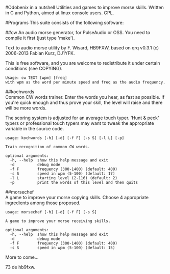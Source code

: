 #Odobenix in a nutshell
Utilities and games to improve morse skills. Written in C and Python, aimed at linux console users. GPL.

#Programs
This suite consists of the following software:

##cw
An audio morse generator, for PulseAudio or OSS. You need to compile it first (just type 'make').  

Text to audio morse utility by F. Wisard, HB9FXW, based on
qrq v0.3.1  (c) 2006-2013 Fabian Kurz, DJ1YFK.

This is free software, and you are welcome to redistribute it
under certain conditions (see COPYING).

    Usage: cw TEXT [wpm] [freq]
    with wpm as the word per minute speed and freq as the audio frequency.

##kochwords  
Common CW words trainer. Enter the words you hear, as fast as possible. If you're quick enough and thus prove your skill, the level will raise and there will be more words.

The scoring system is adjusted for an average touch typer. 'Hunt & peck' typers or professional touch typers may want to tweak the appropriate variable in the source code.


    usage: kochwords [-h] [-d] [-f F] [-s S] [-l L] [-p]

    Train recognition of common CW words.

    optional arguments:
      -h, --help  show this help message and exit
      -d          debug mode
      -f F        frequency (300-1400) (default: 400)
      -s S        speed in wpm (5-100) (default: 17)
      -l L        starting level (2-116) (default: 2)
      -p          print the words of this level and then quits

##morsechef   
A game to improve your morse copying skills. Choose 4 appropriate ingredients among those proposed.


    usage: morsechef [-h] [-d] [-f F] [-s S]

    A game to improve your morse receiving skills.

    optional arguments:
      -h, --help  show this help message and exit
      -d          debug mode
      -f F        frequency (300-1400) (default: 400)
      -s S        speed in wpm (5-100) (default: 15)


More to come...

73 de hb9fxw.
